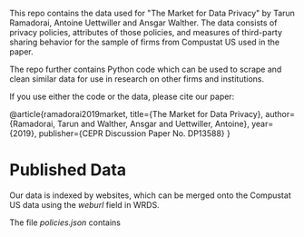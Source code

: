 This repo contains the data used for "The Market for Data Privacy" by Tarun Ramadorai, Antoine Uettwiller and Ansgar Walther. 
The data consists of privacy policies, attributes of those policies, 
and measures of third-party sharing behavior
for the sample of firms from Compustat US used in the paper.

The repo further contains Python code which can be used to scrape and clean similar data 
for use in research on other firms and institutions.

If you use either the code or the data, please cite our paper:

@article{ramadorai2019market,
  title={The Market for Data Privacy},
  author={Ramadorai, Tarun and Walther, Ansgar and Uettwiller, Antoine},
  year={2019},
  publisher={CEPR Discussion Paper No. DP13588}
}

# Published Data

Our data is indexed by websites, which can be merged onto the Compustat US data using the *weburl* field in WRDS.

The file *policies.json* contains  
